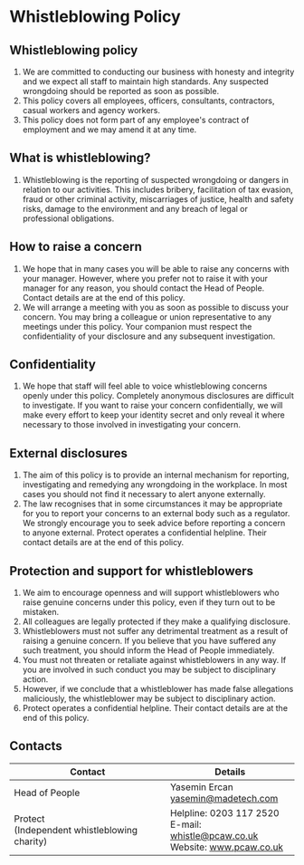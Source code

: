 # Whistleblowing Policy

## Whistleblowing policy

1. We are committed to conducting our business with honesty and integrity and we expect all staff to maintain high standards. Any suspected wrongdoing should be reported as soon as possible.
1. This policy covers all employees, officers, consultants, contractors, casual workers and agency workers.
1. This policy does not form part of any employee's contract of employment and we may amend it at any time.

## What is whistleblowing?

1. Whistleblowing is the reporting of suspected wrongdoing or dangers in relation to our activities. This includes bribery, facilitation of tax evasion, fraud or other criminal activity, miscarriages of justice, health and safety risks, damage to the environment and any breach of legal or professional obligations.

## How to raise a concern

1. We hope that in many cases you will be able to raise any concerns with your manager. However, where you prefer not to raise it with your manager for any reason, you should contact the Head of People. Contact details are at the end of this policy.
1. We will arrange a meeting with you as soon as possible to discuss your concern. You may bring a colleague or union representative to any meetings under this policy. Your companion must respect the confidentiality of your disclosure and any subsequent investigation.

## Confidentiality

1. We hope that staff will feel able to voice whistleblowing concerns openly under this policy. Completely anonymous disclosures are difficult to investigate. If you want to raise your concern confidentially, we will make every effort to keep your identity secret and only reveal it where necessary to those involved in investigating your concern.

## External disclosures

1. The aim of this policy is to provide an internal mechanism for reporting, investigating and remedying any wrongdoing in the workplace. In most cases you should not find it necessary to alert anyone externally.
1. The law recognises that in some circumstances it may be appropriate for you to report your concerns to an external body such as a regulator. We strongly encourage you to seek advice before reporting a concern to anyone external. Protect operates a confidential helpline. Their contact details are at the end of this policy.

## Protection and support for whistleblowers

1. We aim to encourage openness and will support whistleblowers who raise genuine concerns under this policy, even if they turn out to be mistaken.
1. All colleagues are legally protected if they make a qualifying disclosure.
1. Whistleblowers must not suffer any detrimental treatment as a result of raising a genuine concern. If you believe that you have suffered any such treatment, you should inform the Head of People immediately.
1. You must not threaten or retaliate against whistleblowers in any way. If you are involved in such conduct you may be subject to disciplinary action.
1. However, if we conclude that a whistleblower has made false allegations maliciously, the whistleblower may be subject to disciplinary action.
1. Protect operates a confidential helpline. Their contact details are at the end of this policy.

## Contacts

| Contact                                          | Details                                                                            |
| ------------------------------------------------ | ---------------------------------------------------------------------------------- |
| Head of People                                   | Yasemin Ercan<br/>yasemin@madetech.com                                             |
| Protect<br/>(Independent whistleblowing charity) | Helpline: 0203 117 2520<br/>E-mail: whistle@pcaw.co.uk<br/>Website: www.pcaw.co.uk |
